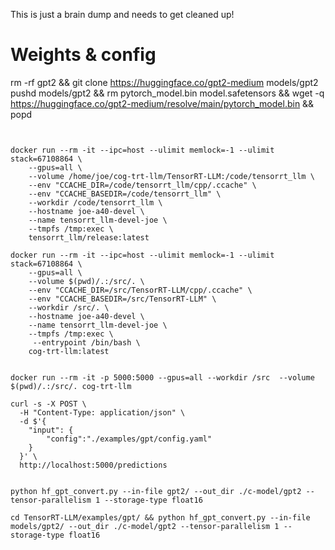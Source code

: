 
This is just a brain dump and needs to get cleaned up!





# Weights & config
rm -rf gpt2 && git clone https://huggingface.co/gpt2-medium models/gpt2
pushd models/gpt2 && rm pytorch_model.bin model.safetensors && wget -q https://huggingface.co/gpt2-medium/resolve/main/pytorch_model.bin && popd
```


docker run --rm -it --ipc=host --ulimit memlock=-1 --ulimit stack=67108864 \
    --gpus=all \
    --volume /home/joe/cog-trt-llm/TensorRT-LLM:/code/tensorrt_llm \
    --env "CCACHE_DIR=/code/tensorrt_llm/cpp/.ccache" \
    --env "CCACHE_BASEDIR=/code/tensorrt_llm" \
    --workdir /code/tensorrt_llm \
    --hostname joe-a40-devel \
    --name tensorrt_llm-devel-joe \
    --tmpfs /tmp:exec \
    tensorrt_llm/release:latest

docker run --rm -it --ipc=host --ulimit memlock=-1 --ulimit stack=67108864 \
    --gpus=all \
    --volume $(pwd)/.:/src/. \
    --env "CCACHE_DIR=/src/TensorRT-LLM/cpp/.ccache" \
    --env "CCACHE_BASEDIR=/src/TensorRT-LLM" \
    --workdir /src/. \
    --hostname joe-a40-devel \
    --name tensorrt_llm-devel-joe \
    --tmpfs /tmp:exec \
     --entrypoint /bin/bash \
    cog-trt-llm:latest


docker run --rm -it -p 5000:5000 --gpus=all --workdir /src  --volume $(pwd)/.:/src/. cog-trt-llm

curl -s -X POST \
  -H "Content-Type: application/json" \
  -d $'{
    "input": {
        "config":"./examples/gpt/config.yaml"
    }
  }' \
  http://localhost:5000/predictions


python hf_gpt_convert.py --in-file gpt2/ --out_dir ./c-model/gpt2 --tensor-parallelism 1 --storage-type float16

cd TensorRT-LLM/examples/gpt/ && python hf_gpt_convert.py --in-file models/gpt2/ --out_dir ./c-model/gpt2 --tensor-parallelism 1 --storage-type float16